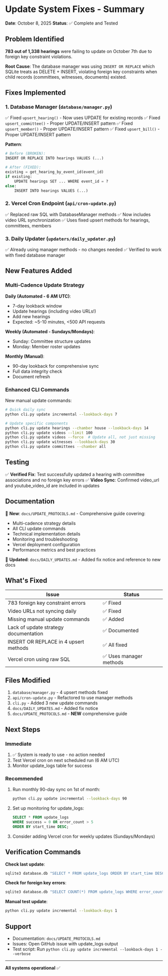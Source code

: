# Update System Fixes - Summary

**Date**: October 8, 2025
**Status**: ✅ Complete and Tested

## Problem Identified

**783 out of 1,338 hearings** were failing to update on October 7th due to foreign key constraint violations.

**Root Cause**: The database manager was using `INSERT OR REPLACE` which SQLite treats as DELETE + INSERT, violating foreign key constraints when child records (committees, witnesses, documents) existed.

## Fixes Implemented

### 1. Database Manager (`database/manager.py`)
✅ Fixed `upsert_hearing()` - Now uses UPDATE for existing records
✅ Fixed `upsert_committee()` - Proper UPDATE/INSERT pattern
✅ Fixed `upsert_member()` - Proper UPDATE/INSERT pattern
✅ Fixed `upsert_bill()` - Proper UPDATE/INSERT pattern

**Pattern**:
```python
# Before (BROKEN):
INSERT OR REPLACE INTO hearings VALUES (...)

# After (FIXED):
existing = get_hearing_by_event_id(event_id)
if existing:
    UPDATE hearings SET ... WHERE event_id = ?
else:
    INSERT INTO hearings VALUES (...)
```

### 2. Vercel Cron Endpoint (`api/cron-update.py`)
✅ Replaced raw SQL with DatabaseManager methods
✅ Now includes video URL synchronization
✅ Uses fixed upsert methods for hearings, committees, members

### 3. Daily Updater (`updaters/daily_updater.py`)
✅ Already using manager methods - no changes needed
✅ Verified to work with fixed database manager

## New Features Added

### Multi-Cadence Update Strategy

**Daily (Automated - 6 AM UTC)**:
- 7-day lookback window
- Update hearings (including video URLs!)
- Add new hearings
- Expected: ~5-10 minutes, <500 API requests

**Weekly (Automated - Sundays/Mondays)**:
- Sunday: Committee structure updates
- Monday: Member roster updates

**Monthly (Manual)**:
- 90-day lookback for comprehensive sync
- Full data integrity check
- Document refresh

### Enhanced CLI Commands

New manual update commands:
```bash
# Quick daily sync
python cli.py update incremental --lookback-days 7

# Update specific components
python cli.py update hearings --chamber house --lookback-days 14
python cli.py update videos --limit 100
python cli.py update videos --force  # Update all, not just missing
python cli.py update witnesses --lookback-days 30
python cli.py update committees --chamber all
```

## Testing

✅ **Verified Fix**: Test successfully updated a hearing with committee associations and no foreign key errors
✅ **Video Sync**: Confirmed video_url and youtube_video_id are included in updates

## Documentation

📖 **New**: `docs/UPDATE_PROTOCOLS.md` - Comprehensive guide covering:
- Multi-cadence strategy details
- All CLI update commands
- Technical implementation details
- Monitoring and troubleshooting
- Vercel deployment configuration
- Performance metrics and best practices

📝 **Updated**: `docs/DAILY_UPDATES.md` - Added fix notice and reference to new docs

## What's Fixed

| Issue | Status |
|-------|--------|
| 783 foreign key constraint errors | ✅ Fixed |
| Video URLs not syncing daily | ✅ Fixed |
| Missing manual update commands | ✅ Added |
| Lack of update strategy documentation | ✅ Documented |
| INSERT OR REPLACE in 4 upsert methods | ✅ All fixed |
| Vercel cron using raw SQL | ✅ Uses manager methods |

## Files Modified

1. `database/manager.py` - 4 upsert methods fixed
2. `api/cron-update.py` - Refactored to use manager methods
3. `cli.py` - Added 3 new update commands
4. `docs/DAILY_UPDATES.md` - Added fix notice
5. `docs/UPDATE_PROTOCOLS.md` - **NEW** comprehensive guide

## Next Steps

### Immediate
1. ✅ System is ready to use - no action needed
2. Test Vercel cron on next scheduled run (6 AM UTC)
3. Monitor update_logs table for success

### Recommended
1. Run monthly 90-day sync on 1st of month:
   ```bash
   python cli.py update incremental --lookback-days 90
   ```

2. Set up monitoring for update_logs:
   ```sql
   SELECT * FROM update_logs
   WHERE success = 0 OR error_count > 5
   ORDER BY start_time DESC;
   ```

3. Consider adding Vercel cron for weekly updates (Sundays/Mondays)

## Verification Commands

**Check last update**:
```bash
sqlite3 database.db "SELECT * FROM update_logs ORDER BY start_time DESC LIMIT 1;"
```

**Check for foreign key errors**:
```bash
sqlite3 database.db "SELECT COUNT(*) FROM update_logs WHERE error_count > 0;"
```

**Manual test update**:
```bash
python cli.py update incremental --lookback-days 1
```

## Support

- Documentation: `docs/UPDATE_PROTOCOLS.md`
- Issues: Open GitHub issue with update_logs output
- Test script: Run `python cli.py update incremental --lookback-days 1 --verbose`

---

**All systems operational** ✅
